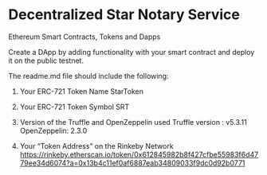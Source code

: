 # Decentralized Star Notary Service

Ethereum Smart Contracts, Tokens and Dapps

Create a DApp by adding functionality with your smart contract and deploy it on the public testnet.

The readme.md file should include the following:

1) Your ERC-721 Token Name
StarToken

2) Your ERC-721 Token Symbol
SRT

3) Version of the Truffle and OpenZeppelin used
Truffle version : v5.3.11
OpenZeppelin: 2.3.0

4) Your “Token Address” on the Rinkeby Network
https://rinkeby.etherscan.io/token/0x612845982b8f427cfbe55983f6d4779ee34d6074?a=0x13b4c11ef0af6887eab34809033f9dc0d92b0771
